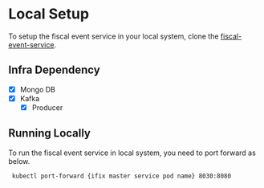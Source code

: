 # Local Setup

To setup the fiscal event service in your local system, clone the [fiscal-event-service](https://github.com/egovernments/iFix-Dev/tree/develop/domain-services/fiscal-event-service).


## Infra Dependency

- [x] Mongo DB
- [x] Kafka
  - [x] Producer

## Running Locally

To run the fiscal event service in local system, you need to port forward as below.

```bash
 kubectl port-forward {ifix master service pod name} 8030:8080
```
